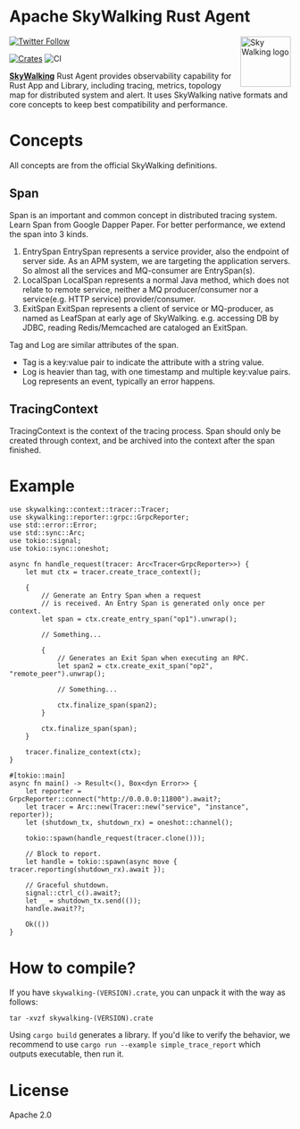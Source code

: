 Apache SkyWalking Rust Agent
==========

<img src="http://skywalking.apache.org/assets/logo.svg" alt="Sky Walking logo" height="90px" align="right" />

[![Twitter Follow](https://img.shields.io/twitter/follow/asfskywalking.svg?style=for-the-badge&label=Follow&logo=twitter)](https://twitter.com/AsfSkyWalking)

[![Crates](https://img.shields.io/badge/skywalking-crates.io-blue)](https://crates.io/crates/skywalking)
![CI](https://github.com/apache/skywalking-rust/workflows/CI/badge.svg?branch=master)


[**SkyWalking**](https://github.com/apache/skywalking) Rust Agent provides observability capability for Rust App and Library, 
including tracing, metrics, topology map for distributed system and alert.
It uses SkyWalking native formats and core concepts to keep best compatibility and performance.

# Concepts
All concepts are from the official SkyWalking definitions.
## Span
Span is an important and common concept in distributed tracing system. Learn Span from Google Dapper Paper.
For better performance, we extend the span into 3 kinds.
   
1. EntrySpan EntrySpan represents a service provider, also the endpoint of server side. As an APM system, we are targeting the application servers. So almost all the services and MQ-consumer are EntrySpan(s).
2. LocalSpan LocalSpan represents a normal Java method, which does not relate to remote service, neither a MQ producer/consumer nor a service(e.g. HTTP service) provider/consumer.
3. ExitSpan ExitSpan represents a client of service or MQ-producer, as named as LeafSpan at early age of SkyWalking. e.g. accessing DB by JDBC, reading Redis/Memcached are cataloged an ExitSpan.

Tag and Log are similar attributes of the span. 
- Tag is a key:value pair to indicate the attribute with a string value.
- Log is heavier than tag, with one timestamp and multiple key:value pairs. Log represents an event, typically an error happens.

## TracingContext
TracingContext is the context of the tracing process. Span should only be created through context, and be archived into the
context after the span finished.

# Example

```rust, no_run
use skywalking::context::tracer::Tracer;
use skywalking::reporter::grpc::GrpcReporter;
use std::error::Error;
use std::sync::Arc;
use tokio::signal;
use tokio::sync::oneshot;

async fn handle_request(tracer: Arc<Tracer<GrpcReporter>>) {
    let mut ctx = tracer.create_trace_context();

    {
        // Generate an Entry Span when a request
        // is received. An Entry Span is generated only once per context.
        let span = ctx.create_entry_span("op1").unwrap();

        // Something...

        {
            // Generates an Exit Span when executing an RPC.
            let span2 = ctx.create_exit_span("op2", "remote_peer").unwrap();

            // Something...

            ctx.finalize_span(span2);
        }

        ctx.finalize_span(span);
    }

    tracer.finalize_context(ctx);
}

#[tokio::main]
async fn main() -> Result<(), Box<dyn Error>> {
    let reporter = GrpcReporter::connect("http://0.0.0.0:11800").await?;
    let tracer = Arc::new(Tracer::new("service", "instance", reporter));
    let (shutdown_tx, shutdown_rx) = oneshot::channel();

    tokio::spawn(handle_request(tracer.clone()));

    // Block to report.
    let handle = tokio::spawn(async move { tracer.reporting(shutdown_rx).await });

    // Graceful shutdown.
    signal::ctrl_c().await?;
    let _ = shutdown_tx.send(());
    handle.await??;

    Ok(())
}
```

# How to compile?
If you have `skywalking-(VERSION).crate`, you can unpack it with the way as follows:

```shell
tar -xvzf skywalking-(VERSION).crate
```

Using `cargo build` generates a library. If you'd like to verify the behavior, we recommend to use `cargo run --example simple_trace_report`
which outputs executable, then run it.

# License
Apache 2.0
